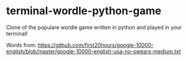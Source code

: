 # terminal-wordle-python-game
 Clone of the populare wordle game written in python and played in your terminal!

Words from: https://github.com/first20hours/google-10000-english/blob/master/google-10000-english-usa-no-swears-medium.txt
